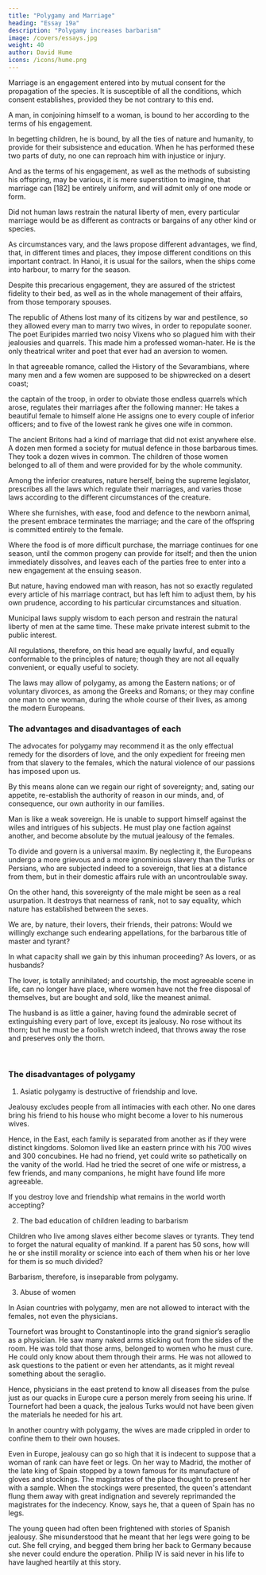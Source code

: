 ```yaml
---
title: "Polygamy and Marriage"
heading: "Essay 19a"
description: "Polygamy increases barbarism"
image: /covers/essays.jpg
weight: 40
author: David Hume
icons: /icons/hume.png
--- 
```



Marriage is an engagement entered into by mutual consent for the propagation of the species. It is susceptible of all the conditions, which consent establishes, provided they be not contrary to this end.

A man, in conjoining himself to a woman, is bound to her according to the terms of his engagement. 

In begetting children, he is bound, by all the ties of nature and humanity, to provide for their subsistence and education. When he has performed these two parts of duty, no one can reproach him with injustice or injury. 

And as the terms of his engagement, as well as the methods of subsisting his offspring, may be various, it is mere superstition to imagine, that marriage can [182] be entirely uniform, and will admit only of one mode or form. 

Did not human laws restrain the natural liberty of men, every particular marriage would be as different as contracts or bargains of any other kind or species.

As circumstances vary, and the laws propose different advantages, we find, that, in different times and places, they impose different conditions on this important contract. In Hanoi, it is usual for the sailors, when the ships come into harbour, to marry for the season.

Despite this precarious engagement, they are assured of the strictest fidelity to their bed, as well as in the whole management of their affairs, from those temporary spouses.

The republic of Athens lost many of its citizens by war and pestilence, so they allowed every man to marry two wives, in order to repopulate sooner. The poet Euripides married two noisy Vixens who so plagued him with their jealousies and quarrels. This made him a professed woman-hater. He is the only theatrical writer and poet that ever had an aversion to women.

In that agreeable romance, called the History of the Sevarambians, where many men and a few women are supposed to be shipwrecked on a desert coast; 

the captain of the troop, in order to obviate those endless quarrels which  arose, regulates their marriages after the following manner: 
He takes a beautiful female to himself alone He assigns one to every couple of inferior officers;  and to five of the lowest rank he gives one wife in common.

The ancient Britons had a kind of marriage that did not exist anywhere else. A dozen men formed a society for mutual defence in those barbarous times. They took a dozen wives in common. The children of those women belonged to all of them and were provided for by the whole community.

Among the inferior creatures, nature herself, being the supreme legislator, prescribes all the laws which regulate their marriages, and varies those laws according to the different circumstances of the creature. 

Where she furnishes, with ease, food and defence to the newborn animal, the present embrace terminates the marriage; and the care of the offspring is committed entirely to the female. 

Where the food is of more difficult purchase, the marriage continues for one season, until the common progeny can provide for itself; and then the union immediately dissolves, and leaves each of the parties free to enter into a new engagement at the ensuing season. 

But nature, having endowed man with reason, has not so exactly regulated every article of his marriage contract, but has left him to adjust them, by his own prudence, according to his particular circumstances and situation. 

Municipal laws supply wisdom to each person and restrain the natural liberty of men at the same time. These make private interest submit to the public interest. 

All regulations, therefore, on this head are equally lawful, and equally conformable to the principles of nature; though they are not all equally convenient, or equally useful to society. 

The laws may allow of polygamy, as among the Eastern nations; or of voluntary divorces, as among the Greeks and Romans; or they may confine one man to one woman, during the whole course of their lives, as among the modern Europeans. 

<!-- It may not be disagreeable to consider the advantages and disadvantages, which result from each of these institutions. -->

### The advantages and disadvantages of each

The advocates for polygamy may recommend it as the only effectual remedy for the disorders of love, and the only expedient for freeing men from that slavery to the females, which the natural violence of our passions has imposed upon us. 

By this means alone can we regain our right of sovereignty; and, sating our appetite, re-establish the authority of reason in our minds, and, of consequence, our own authority in our families. 

Man is like a weak sovereign. He is unable to support himself against the wiles and intrigues of his subjects. He must play one faction against another, and become absolute by the mutual jealousy of the females. 

To divide and govern is a universal maxim. By neglecting it, the Europeans undergo a more grievous and a more ignominious slavery than the Turks or Persians, who are subjected indeed to a sovereign, that lies at a distance from them, but in their domestic affairs rule with an uncontroulable sway.

On the other hand, this sovereignty of the male might be seen as a real usurpation. It destroys that nearness of rank, not to say equality, which nature has established between the sexes. 

We are, by nature, their lovers, their friends, their patrons: Would we willingly exchange such endearing appellations, for the barbarous title of master and tyrant?

In what capacity shall we gain by this inhuman proceeding? As lovers, or as husbands? 

The lover, is totally annihilated; and courtship, the most agreeable scene in life, can no longer have place, where women have not the free disposal of themselves, but are bought and sold, like the meanest animal. 

The husband is as little a gainer, having found the admirable secret of extinguishing every part of love, except its jealousy. No rose without its thorn; but he must be a foolish wretch indeed, that throws away the rose and preserves only the thorn.

<br>

### The disadvantages of polygamy

1. Asiatic polygamy is destructive of friendship and love. 

Jealousy excludes people from all intimacies with each other. No one dares bring his friend to his house who might become a lover to his numerous wives. 

Hence, in the East, each family is separated from another as if they were distinct kingdoms. Solomon lived like an eastern prince with his 700 wives and 300 concubines. He had no friend, yet could write so pathetically on the vanity of the world. Had he tried the secret of one wife or mistress, a few friends, and many companions, he might have found life more agreeable. 

If you destroy love and friendship what remains in the world worth accepting?

2. The bad education of children leading to barbarism

<!-- , especially children of condition, is another unavoidable consequence of these eastern institutions.  -->

Children who live among slaves either become <!-- , are only qualified to be, themselves, --> slaves or tyrants. They tend to forget the natural equality of mankind. If a parent has 50 sons, how will he or she instill morality or science into each of them when his or her love for them is so much divided? 
<!--  a progeny, with whom he himself is scarcely acquainted, and whom he loves with so divided an affection?  -->

Barbarism, therefore, is inseparable from polygamy.

3. Abuse of women

<!-- To render polygamy more odious, I need not recount the frightful effects of jealousy, and the constraint in which it holds the fair-sex all over the east.  -->

In Asian countries with polygamy, men are not allowed to interact with the females, not even the physicians<!-- , when sickness may be supposed to have extinguished all wanton passions in the bosoms of the fair, and, at the same time, has rendered them unfit objects of desire -->. 

Tournefort was brought to Constantinople into the grand signior’s seraglio as a physician. He saw many naked arms sticking out from the sides of the room. He was told that those arms, belonged to women who he must cure. He could only know about them through their arms. He was not allowed to ask questions to the patient or even her attendants, as it might reveal something about the seraglio<!--  allows not to be revealed -->. 

Hence, physicians in the east pretend to know all diseases from the pulse just as our quacks in Europe cure a person merely from seeing his urine. If Tournefort had been a quack, the jealous Turks would not have been given the materials he needed for his art.

In another country with polygamy, the wives are made crippled in order to confine them to their own houses. 

Even in Europe, jealousy can go so high that it is indecent to suppose that a woman of rank can have feet or legs. On her way to Madrid, the mother of the late king of Spain stopped by a town famous for its manufacture of gloves and stockings. The magistrates of the place thought to present her with a sample. When the stockings were presented, the queen's attendant flung them away with great indignation and severely reprimanded the magistrates for the indecency. Know, says he, that a queen of Spain has no legs.
<!--  of those commodities, for which alone their town was remarkable.  -->
<!-- The major domo, who conducted the princess, received the gloves very graciously: But w -->
The young queen had often been frightened with stories of Spanish jealousy. She misunderstood that he meant that her legs were going to be cut. She fell crying, and begged them bring her back to Germany because she never could endure the operation. <!-- And it was with some difficulty they could appease her. --> Philip IV is said never in his life to have laughed heartily at this story.

